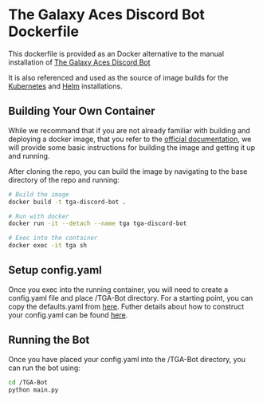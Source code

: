 # The Galaxy Aces Discord Bot Dockerfile

This dockerfile is provided as an Docker alternative to the manual installation of [The Galaxy Aces Discord Bot](https://github.com/Travisivart/TGA-Bot)

It is also referenced and used as the source of image builds for the [Kubernetes](<>) and [Helm](<>) installations.

## Building Your Own Container

While we recommand that if you are not already familiar with building and deploying a docker image, that you refer to the [official documentation](https://docs.docker.com/get-started/part2/), we will provide some basic instructions for building the image and getting it up and running.

After cloning the repo, you can build the image by navigating to the base directory of the repo and running:

```sh
# Build the image
docker build -t tga-discord-bot .

# Run with docker
docker run -it --detach --name tga tga-discord-bot

# Exec into the container
docker exec -it tga sh
```

## Setup config.yaml

Once you exec into the running container, you will need to create a config.yaml file and place /TGA-Bot directory. For a starting point, you can copy the defaults.yaml from [here](https://raw.githubusercontent.com/Travisivart/TGA-Bot/main/defaults.yaml?token=AC3GDATS6OXTVHAHIIC4MOS7TF3RG). Futher details about how to construct your config.yaml can be found [here](https://github.com/Travisivart/TGA-Bot#configuration).

## Running the Bot

Once you have placed your config.yaml into the /TGA-Bot directory, you can run the bot using:

```sh
cd /TGA-Bot
python main.py
```
